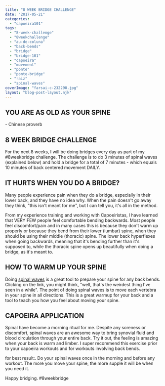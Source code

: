 ```yaml
---
title: "8 WEEK BRIDGE CHALLENGE"
date: "2017-05-21"
categories: 
  - "capoeira101"
tags: 
  - "8-week-challenge"
  - "8weekchallenge"
  - "au-de-coluna"
  - "back-bends"
  - "bridge"
  - "bridge-101"
  - "capoeira"
  - "movement"
  - "ponte"
  - "ponte-bridge"
  - "raiz"
  - "spinal-waves"
coverImage: "farsai-c-232290.jpg"
layout: "blog-post-layout.njk"
---
```


## YOU ARE AS OLD AS YOUR SPINE

\- Chinese proverb

## 8 WEEK BRIDGE CHALLENGE

For the next 8 weeks, I will be doing bridges every day as part of my #8weekbridge challenge. The challenge is to do 3 minutes of spinal waves (explained below) and hold a bridge for a total of 7 minutes - which equals 10 minutes of back centered movement DAILY.

## IT HURTS WHEN YOU DO A BRIDGE?

Many people experience pain when they do a bridge, especially in their lower back, and they have no idea why. When the pain doesn't go away they think, "this isn't meant for me", but I can tell you, it's all in the method.

From my experience training and working with Capoeiristas, I have learned that VERY FEW people feel comfortable bending backwards. Most people feel discomfort/pain and in many cases this is because they don't warm up properly or because they bend from their lower (lumbar) spine, when they should be using their middle (thoracic) spine. The lower back hyperflexes when going backwards, meaning that it's bending further than it's supposed to, while the thoracic spine opens up beautifully when doing a bridge, as it's meant to.

## HOW TO WARM UP YOUR SPINE

Doing [spinal waves](https://www.youtube.com/watch?v=HBOTVWhB-S8) is a great tool to prepare your spine for any back bends. Clicking on the link, you might think, "well, that's the weirdest thing I've seen in a while". The point of doing spinal waves is to move each vertebra in your spine in all directions. This is a great warmup for your back and a tool to teach you how you feel about moving your spine.  

## CAPOEIRA APPLICATION

Spinal have become a morning ritual for me. Despite any soreness or discomfort, spinal waves are an awesome way to bring synovial fluid and blood circulation through your entire back. Try it out, the feeling is amazing when your back is warm and limber. I super recommend this exercise prior to your capoeira workouts and for workouts involving back bends.

for best result:. Do your spinal waves once in the morning and before any workout. The more you move your spine, the more supple it will be when you need it.

Happy bridging. #8weekbridge